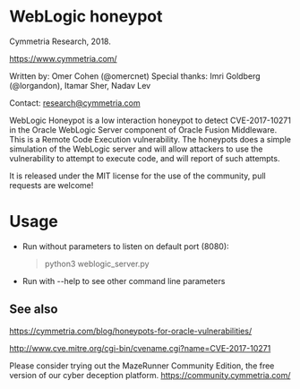 # WebLogic honeypot
Cymmetria Research, 2018.

https://www.cymmetria.com/

Written by: Omer Cohen (@omercnet)
Special thanks: Imri Goldberg (@lorgandon), Itamar Sher, Nadav Lev

Contact: research@cymmetria.com

WebLogic Honeypot is a low interaction honeypot to detect CVE-2017-10271 in the Oracle WebLogic Server component of Oracle Fusion Middleware. This is a Remote Code Execution vulnerability. The honeypots does a simple simulation of the WebLogic server and will allow attackers to use the vulnerability to attempt to execute code, and will report of such attempts.

It is released under the MIT license for the use of the community, pull requests are welcome!


# Usage

* Run without parameters to listen on default port (8080):

    > python3 weblogic_server.py

* Run with --help to see other command line parameters


See also
--------

https://cymmetria.com/blog/honeypots-for-oracle-vulnerabilities/

http://www.cve.mitre.org/cgi-bin/cvename.cgi?name=CVE-2017-10271

Please consider trying out the MazeRunner Community Edition, the free version of our cyber deception platform.
https://community.cymmetria.com/
